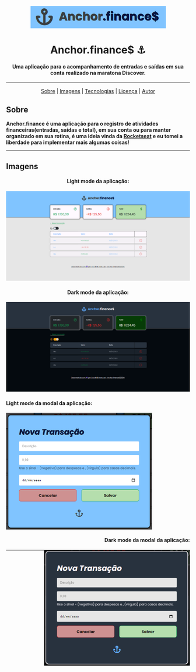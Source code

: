 <div align="center">
    <img src="github/../.github/logo.png">
</div>



<h1 align="center">Anchor.finance$ ⚓</h1>
<h4 align="center">Uma aplicação para o acompanhamento de entradas e saídas em sua conta realizado na maratona Discover.</h4>

---

<div align="center">
    <a href="#sobre">Sobre</a> |
    <a href="#imagens">Imagens</a> |
    <a href="#tecnologias">Tecnologias</a> |
    <a href="#licença">Licença</a> |
    <a href="#autor">Autor</a>
</div>



## Sobre
**Anchor.finance é uma aplicação para o registro de atividades financeiras(entradas, saídas e total), em sua conta ou para manter organizado em sua rotina, é uma ideia vinda da [Rocketseat](https://github.com/rocketseat-education/maratona-discover-01) e eu tomei a liberdade para implementar mais algumas coisas!**

---

## Imagens
<div align="center">
    <h4>Light mode da aplicação:</h4>
    <img src="github/../.github/light-mode.png">
    <h4>Dark mode da aplicação:</h4>
    <img src="github/../.github/dark-mode.png">
</div>

<h4 align="left">Light mode da modal da aplicação:</h4>
<img align="center" width="400px" src="github/../.github/modal.light-mode.png">
<h4 align="right">Dark mode da modal da aplicação:</h4>
<img align="right" width="400px" src="github/../.github/modal.dark-mode.png">

---